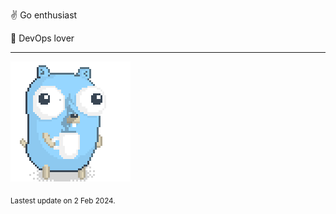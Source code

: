 :v: Go enthusiast

:muscle: DevOps lover

---

![Image alt text](/images/gopher_with_coffee.gif)


<sub>Lastest update on 2 Feb 2024.</sub>

